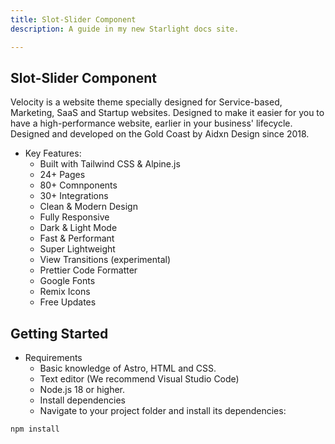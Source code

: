```yaml
---
title: Slot-Slider Component
description: A guide in my new Starlight docs site.

---
```



## Slot-Slider Component


Velocity is a website theme specially designed for Service-based, Marketing, SaaS and Startup websites. Designed to make it easier for you to have a high-performance website, earlier in your business' lifecycle. Designed and developed on the Gold Coast by Aidxn Design since 2018.

- Key Features:
   - Built with Tailwind CSS & Alpine.js
   - 24+ Pages
   - 80+ Comnponents
   - 30+ Integrations
   - Clean & Modern Design
   - Fully Responsive
   - Dark & Light Mode
   - Fast & Performant
   - Super Lightweight
   - View Transitions (experimental)
   - Prettier Code Formatter
   - Google Fonts
   - Remix Icons
   - Free Updates


## Getting Started
- Requirements
    - Basic knowledge of Astro, HTML and CSS.
    - Text editor (We recommend Visual Studio Code)
    - Node.js 18 or higher.
    - Install dependencies
    - Navigate to your project folder and install its dependencies:

```bash title="Install Velocity's dependencies…"
npm install
```
